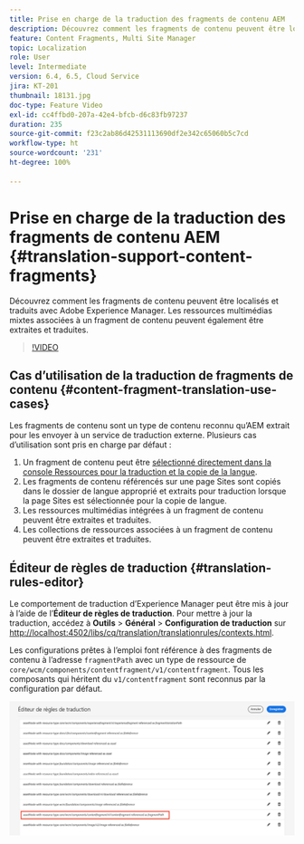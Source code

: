 ```yaml
---
title: Prise en charge de la traduction des fragments de contenu AEM
description: Découvrez comment les fragments de contenu peuvent être localisés et traduits avec Adobe Experience Manager. Les ressources multimédias mixtes associées à un fragment de contenu peuvent également être extraites et traduites.
feature: Content Fragments, Multi Site Manager
topic: Localization
role: User
level: Intermediate
version: 6.4, 6.5, Cloud Service
jira: KT-201
thumbnail: 18131.jpg
doc-type: Feature Video
exl-id: cc4ffbd0-207a-42e4-bfcb-d6c83fb97237
duration: 235
source-git-commit: f23c2ab86d42531113690df2e342c65060b5c7cd
workflow-type: ht
source-wordcount: '231'
ht-degree: 100%

---
```


# Prise en charge de la traduction des fragments de contenu AEM {#translation-support-content-fragments}

Découvrez comment les fragments de contenu peuvent être localisés et traduits avec Adobe Experience Manager. Les ressources multimédias mixtes associées à un fragment de contenu peuvent également être extraites et traduites.

>[!VIDEO](https://video.tv.adobe.com/v/18131?quality=12&learn=on)

## Cas d’utilisation de la traduction de fragments de contenu {#content-fragment-translation-use-cases}

Les fragments de contenu sont un type de contenu reconnu qu’AEM extrait pour les envoyer à un service de traduction externe. Plusieurs cas d’utilisation sont pris en charge par défaut :

1. Un fragment de contenu peut être [sélectionné directement dans la console Ressources pour la traduction et la copie de la langue](https://experienceleague.adobe.com/docs/experience-manager-cloud-service/content/assets/admin/translate-assets.html?lang=fr).
2. Les fragments de contenu référencés sur une page Sites sont copiés dans le dossier de langue approprié et extraits pour traduction lorsque la page Sites est sélectionnée pour la copie de langue.
3. Les ressources multimédias intégrées à un fragment de contenu peuvent être extraites et traduites.
4. Les collections de ressources associées à un fragment de contenu peuvent être extraites et traduites.

## Éditeur de règles de traduction {#translation-rules-editor}

Le comportement de traduction d’Experience Manager peut être mis à jour à l’aide de l’**Éditeur de règles de traduction**. Pour mettre à jour la traduction, accédez à **Outils** > **Général** > **Configuration de traduction** sur [http://localhost:4502/libs/cq/translation/translationrules/contexts.html](http://localhost:4502/libs/cq/translation/translationrules/contexts.html).

Les configurations prêtes à l’emploi font référence à des fragments de contenu à l’adresse `fragmentPath` avec un type de ressource de `core/wcm/components/contentfragment/v1/contentfragment`. Tous les composants qui héritent du `v1/contentfragment` sont reconnus par la configuration par défaut.

![Éditeur de règles de traduction.](assets/translation-configuration.png)
